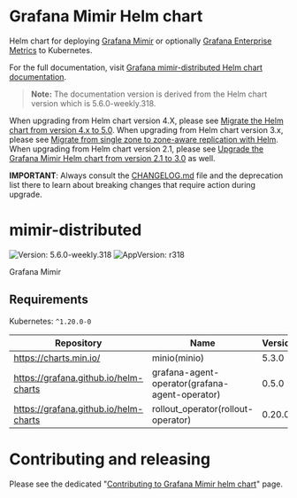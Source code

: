 # Grafana Mimir Helm chart

Helm chart for deploying [Grafana Mimir](https://grafana.com/docs/mimir/latest/) or optionally [Grafana Enterprise Metrics](https://grafana.com/docs/enterprise-metrics/latest/) to Kubernetes.

For the full documentation, visit [Grafana mimir-distributed Helm chart documentation](https://grafana.com/docs/helm-charts/mimir-distributed/latest/).

> **Note:** The documentation version is derived from the Helm chart version which is 5.6.0-weekly.318.

When upgrading from Helm chart version 4.X, please see [Migrate the Helm chart from version 4.x to 5.0](https://grafana.com/docs/helm-charts/mimir-distributed/latest/migration-guides/migrate-helm-chart-4.x-to-5.0/).
When upgrading from Helm chart version 3.x, please see [Migrate from single zone to zone-aware replication with Helm](https://grafana.com/docs/helm-charts/mimir-distributed/latest/migration-guides/migrate-from-single-zone-with-helm/).
When upgrading from Helm chart version 2.1, please see [Upgrade the Grafana Mimir Helm chart from version 2.1 to 3.0](https://grafana.com/docs/helm-charts/mimir-distributed/latest/migration-guides/migrate-helm-chart-2.x-to-3.0/) as well.

**IMPORTANT**: Always consult the [CHANGELOG.md](./CHANGELOG.md) file and the deprecation list there to learn about breaking changes that require action during upgrade.

# mimir-distributed

![Version: 5.6.0-weekly.318](https://img.shields.io/badge/Version-5.6.0--weekly.318-informational?style=flat-square) ![AppVersion: r318](https://img.shields.io/badge/AppVersion-r318-informational?style=flat-square)

Grafana Mimir

## Requirements

Kubernetes: `^1.20.0-0`

| Repository | Name | Version |
|------------|------|---------|
| https://charts.min.io/ | minio(minio) | 5.3.0 |
| https://grafana.github.io/helm-charts | grafana-agent-operator(grafana-agent-operator) | 0.5.0 |
| https://grafana.github.io/helm-charts | rollout_operator(rollout-operator) | 0.20.0 |

# Contributing and releasing

Please see the dedicated "[Contributing to Grafana Mimir helm chart](https://github.com/grafana/mimir/tree/main/docs/internal/contributing/contributing-to-helm-chart.md)" page.
